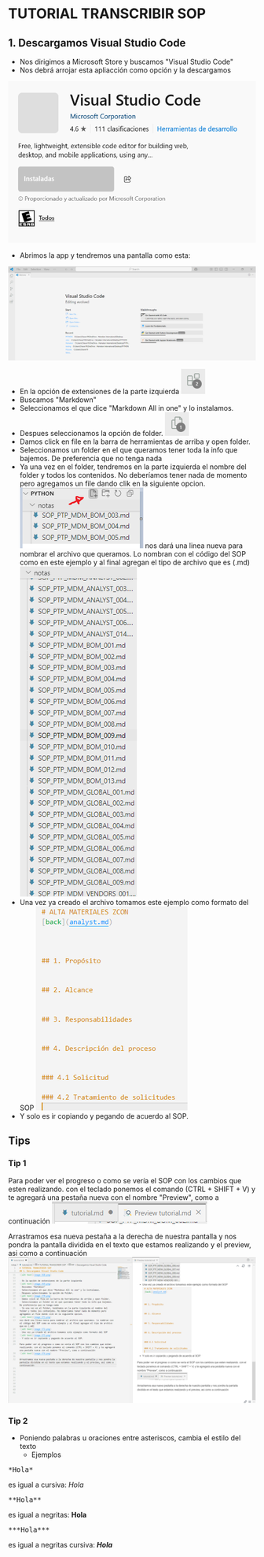 # TUTORIAL TRANSCRIBIR SOP

## 1. Descargamos Visual Studio Code
- Nos dirigimos a Microsoft Store y buscamos "Visual Studio Code"
- Nos debrá arrojar esta apliacción como opción y la descargamos
  
![alt text](image-367.png)

- Abrimos la app y tendremos una pantalla como esta:

![alt text](image-368.png)

- En la opción de extensiones de la parte izquierda
![alt text](image-369.png)
- Buscamos "Markdown"
- Seleccionamos el que dice "Markdown All in one" y lo instalamos.
- Despues seleccionamos la opción de folder.
![alt text](image-370.png)
- Damos click en file en la barra de herramientas de arriba y open folder.
- Seleccionamos un folder en el que queramos tener toda la info que bajemos. De preferencia que no tenga nada
- Ya una vez en el folder, tendremos en la parte izquierda el nombre del folder y todos los contenidos. No deberíamos tener nada de momento pero agregamos un file dando clik en la siguiente opcion.
![alt text](image-371.png)
nos dará una linea nueva para nombrar el archivo que queramos. Lo nombran con el código del SOP como en este ejemplo y al final agregan el tipo de archivo que es (.md)
![alt text](image-372.png)
- Una vez ya creado el archivo tomamos este ejemplo como formato del SOP
![alt text](image-373.png)
- Y solo es ir copiando y pegando de acuerdo al SOP.

## Tips
### Tip 1
Para poder ver el progreso o como se vería el SOP con los cambios que esten realizando. con el teclado ponemos el comando (CTRL + SHIFT + V) y te agregará una pestaña nueva con el nombre "Preview", como a continuación
![alt text](image-374.png)

Arrastramos esa nueva pestaña a la derecha de nuestra pantalla y nos pondra la pantalla dividida en el texto que estamos realizando y el preview, asi como a continuación
![alt text](image-375.png)

### Tip 2
- Poniendo palabras u oraciones entre asteriscos, cambia el estilo del texto
  - Ejemplos
<pre>*Hola*</pre>
es igual a cursiva: *Hola*

<pre>**Hola**</pre>
es igual a negritas: **Hola**

<pre>***Hola***</pre>
es igual a negritas cursiva: ***Hola***










